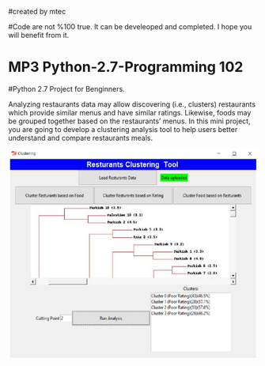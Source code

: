 #created by mtec

#Code are not %100 true. It can be develeoped and completed. I hope you will benefit from it.

# MP3 Python-2.7-Programming 102
#Python 2.7 Project for Benginners.

Analyzing restaurants data may allow discovering (i.e., clusters) restaurants which provide similar menus and have similar ratings. Likewise, foods may be grouped together based on the restaurants’ menus. In this mini project, you are going to develop a clustering analysis tool to help users better understand and compare restaurants meals.

![alt text](https://github.com/mtecim/Python-2.7-Programming-102/blob/master/MP3-Python-2.7-Programming-102-master/img.png)

